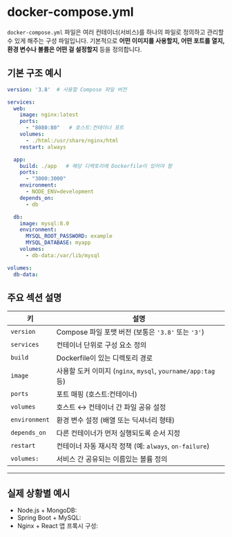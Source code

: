 
# docker-compose.yml

`docker-compose.yml` 파일은 여러 컨테이너(서비스)를 하나의 파일로 정의하고 관리할 수 있게 해주는 구성 파일입니다.
기본적으로 **어떤 이미지를 사용할지, 어떤 포트를 열지, 환경 변수나 볼륨은 어떤 걸 설정할지** 등을 정의합니다.


## 기본 구조 예시

```yaml
version: '3.8'  # 사용할 Compose 파일 버전

services:
  web:
    image: nginx:latest
    ports:
      - "8080:80"   # 호스트:컨테이너 포트
    volumes:
      - ./html:/usr/share/nginx/html
    restart: always

  app:
    build: ./app   # 해당 디렉토리에 Dockerfile이 있어야 함
    ports:
      - "3000:3000"
    environment:
      - NODE_ENV=development
    depends_on:
      - db

  db:
    image: mysql:8.0
    environment:
      MYSQL_ROOT_PASSWORD: example
      MYSQL_DATABASE: myapp
    volumes:
      - db-data:/var/lib/mysql

volumes:
  db-data:
```

## 주요 섹션 설명

| 키             | 설명                                                  |
| ------------- | --------------------------------------------------- |
| `version`     | Compose 파일 포맷 버전 (보통은 `'3.8'` 또는 `'3'`)             |
| `services`    | 컨테이너 단위로 구성 요소 정의                                   |
| `build`       | Dockerfile이 있는 디렉토리 경로                              |
| `image`       | 사용할 도커 이미지 (`nginx`, `mysql`, `yourname/app:tag` 등) |
| `ports`       | 포트 매핑 (호스트:컨테이너)                                    |
| `volumes`     | 호스트 ↔ 컨테이너 간 파일 공유 설정                               |
| `environment` | 환경 변수 설정 (배열 또는 딕셔너리 형태)                            |
| `depends_on`  | 다른 컨테이너가 먼저 실행되도록 순서 지정                             |
| `restart`     | 컨테이너 자동 재시작 정책 (예: `always`, `on-failure`)          |
| `volumes:`    | 서비스 간 공유되는 이름있는 볼륨 정의                               |

---

## 실제 상황별 예시

* Node.js + MongoDB:
* Spring Boot + MySQL:
* Nginx + React 앱 프록시 구성: